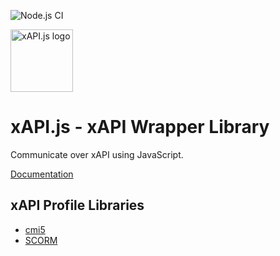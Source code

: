![Node.js CI](https://github.com/xapijs/xapi/workflows/Node.js%20CI/badge.svg)

<img width="100" src="https://avatars3.githubusercontent.com/u/65084607?s=200&v=4" alt="xAPI.js logo">

# xAPI.js - xAPI Wrapper Library
Communicate over xAPI using JavaScript.

[Documentation](https://cookiecookson.gitbook.io/xapijs/xapi-wrapper-library/getting-started)

## xAPI Profile Libraries
- [cmi5](https://github.com/xapijs/cmi5)
- [SCORM](https://github.com/xapijs/scorm)
